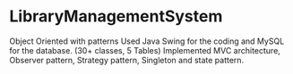 # LibraryManagementSystem
Object Oriented with patterns
 Used Java Swing for the coding and MySQL for the database. (30+ classes, 5 Tables)
 Implemented MVC architecture, Observer pattern, Strategy pattern, Singleton and state pattern.
